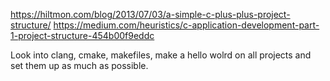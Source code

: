 https://hiltmon.com/blog/2013/07/03/a-simple-c-plus-plus-project-structure/
https://medium.com/heuristics/c-application-development-part-1-project-structure-454b00f9eddc


Look into clang, cmake, makefiles, make a hello wolrd on all projects and set them up as much as possible.

